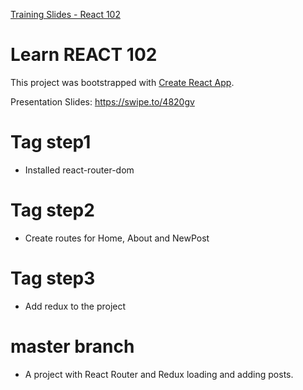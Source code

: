 [Training Slides - React 102]()

# Learn REACT 102

This project was bootstrapped with [Create React App](https://github.com/facebookincubator/create-react-app).

Presentation Slides: https://swipe.to/4820gv

# Tag step1
- Installed react-router-dom

# Tag step2
- Create routes for Home, About and NewPost

# Tag step3
- Add redux to the project

# master branch 
- A project with React Router and Redux loading and adding posts.

